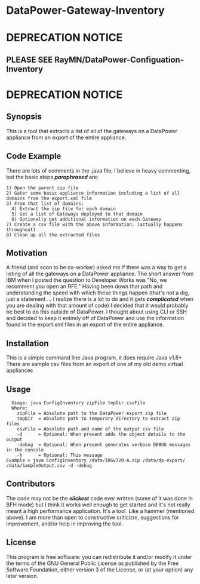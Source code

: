 # DataPower-Gateway-Inventory
# DEPRECATION NOTICE 
## PLEASE SEE RayMN/DataPower-Configuation-Inventory
# DEPRECATION NOTICE 

## Synopsis
This is a tool that extracts a list of all of the gateways on a DataPower appliance from an export of the entire appliance.

## Code Example
There are lots of comments in the .java file, I believe in heavy commenting, but the basic steps ***paraphrased*** are:
```
1) Open the parent zip file
2) Gater some basic appliance information including a list of all domains from the export.xml file
3) From that list of domains:
  4) Extract the zip file for each domain
  5) Get a list of Gateways deployed to that domain
  6) Optionally get additional information on each Gateway
7) Create a csv file with the above information. (actually happens throughout)
8) Clean up all the extracted files
```
## Motivation
A friend (and soon to be co-worker) asked me if there was a way to get a listing of all the gateways on a DataPower appliance. The short answer from IBM when I posted the question to Developer Works was "No, we recomment you open an RFE." Having been down that path and understanding the speed with which these things happen (that's not a dig, just a statement ... I realize there is a lot to do and it gets ***complicated*** when you are dealing with that amount of code) I decided that it would probably be best to do this outside of DataPower. I thought about using CLI or SSH and decided to keep it entirely off of DataPower and use the information found in the export.xml files in an export of the entire appliance.

## Installation
This is a simple command line Java program, it does require Java v1.8+
There are sample csv files from an export of one of my old demo virtual appliances

## Usage
```
  Usage: java ConfigInventory zipFile tmpDir csvFile
  Where:
    zipFile = Absolute path to the DataPower export zip file
    tmpDir  = Absolute path to temporary directory to extract zip files
    csvFile = Absolute path and name of the output csv file
    -d      = Optional: When present adds the object details to the output
    -debug  = Optional: When present generates verbose DEBUG messages in the console
    -h      = Optional: This message
Example > java ConfigInventory /data/IDGv720-A.zip /data/dp-export/ /data/SampleOutput.csv -d -debug
```
## Contributors
The code may not be the ***slickest*** code ever written (some of it was done in BFH mode) but I think it works well enough to get started and it's not really meant a high performance application. It's a tool. Like a hammer (mentioned above). I am more than open to constructive criticizm, suggestions for improvement, and/or help in improving the tool.

## License
This program is free software: you can redistribute it and/or modify it under the terms of the GNU General Public License as published by the Free Software Foundation, either version 3 of the License, or (at your option) any later version.
